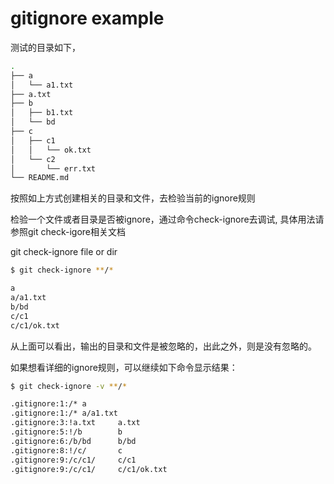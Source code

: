 # gitignore example

测试的目录如下，
```sh
.
├── a
│   └── a1.txt
├── a.txt
├── b
│   ├── b1.txt
│   └── bd
├── c
│   ├── c1
│   │   └── ok.txt
│   └── c2
│       └── err.txt
└── README.md
```

按照如上方式创建相关的目录和文件，去检验当前的ignore规则


检验一个文件或者目录是否被ignore，通过命令check-ignore去调试, 具体用法请参照git check-igore相关文档

git check-ignore file or dir

```sh
$ git check-ignore **/*

a
a/a1.txt
b/bd
c/c1
c/c1/ok.txt

```

从上面可以看出，输出的目录和文件是被忽略的，出此之外，则是没有忽略的。


如果想看详细的ignore规则，可以继续如下命令显示结果：

```sh
$ git check-ignore -v **/*

.gitignore:1:/* a
.gitignore:1:/* a/a1.txt
.gitignore:3:!a.txt     a.txt
.gitignore:5:!/b        b
.gitignore:6:/b/bd      b/bd
.gitignore:8:!/c/       c
.gitignore:9:/c/c1/     c/c1
.gitignore:9:/c/c1/     c/c1/ok.txt

```

